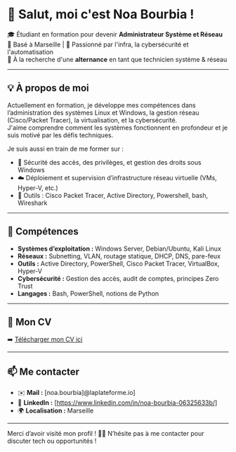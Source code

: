 # 👋 Salut, moi c'est Noa Bourbia !

🎓 Étudiant en formation pour devenir **Administrateur Système et Réseau**  
📍 Basé à Marseille | 🔧 Passionné par l'infra, la cybersécurité et l'automatisation  
🚀 À la recherche d'une **alternance** en tant que technicien système & réseau

---

## 💡 À propos de moi

Actuellement en formation, je développe mes compétences dans l’administration des systèmes Linux et Windows, la gestion réseau (Cisco/Packet Tracer), la virtualisation, et la cybersécurité.  
J'aime comprendre comment les systèmes fonctionnent en profondeur et je suis motivé par les défis techniques.

Je suis aussi en train de me former sur :

- 🔐 Sécurité des accès, des privilèges, et gestion des droits sous Windows
- ☁️ Déploiement et supervision d’infrastructure réseau virtuelle (VMs, Hyper-V, etc.)
- 🧰 Outils : Cisco Packet Tracer, Active Directory, Powershell, bash, Wireshark

---

## 🔧 Compétences

- **Systèmes d’exploitation :** Windows Server, Debian/Ubuntu, Kali Linux  
- **Réseaux :** Subnetting, VLAN, routage statique, DHCP, DNS, pare-feux  
- **Outils :** Active Directory, PowerShell, Cisco Packet Tracer, VirtualBox, Hyper-V  
- **Cybersécurité :** Gestion des accès, audit de comptes, principes Zero Trust  
- **Langages :** Bash, PowerShell, notions de Python

---
## 📄 Mon CV

➡️ [Télécharger mon CV ici](https://docs.google.com/document/d/1L73UtONuUgfB0surcNVptRYkQUBRmyp2/edit)

---

## 📫 Me contacter

- ✉️ **Mail :** [noa.bourbia]@laplateforme.io]  
- 💼 **LinkedIn :** [https://www.linkedin.com/in/noa-bourbia-06325633b/]  
- 🌍 **Localisation :** Marseille 

---

Merci d’avoir visité mon profil ! 👨‍💻 N’hésite pas à me contacter pour discuter tech ou opportunités !
